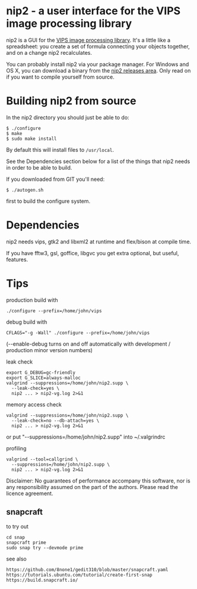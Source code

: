 # nip2 - a user interface for the VIPS image processing library

nip2 is a GUI for the [VIPS image processing 
library](https://jcupitt.github.io/libvips). It's a little like a spreadsheet:
you create a set of formula connecting your objects together, and on a change
nip2 recalculates.

You can probably install nip2 via your package manager. For
Windows and OS X, you can download a binary from the [nip2 releases
area](https://github.com/jcupitt/nip2/releases). Only read on if you want to
compile yourself from source.

# Building nip2 from source

In the nip2 directory you should just be able to do:

	$ ./configure
	$ make
	$ sudo make install

By default this will install files to `/usr/local`.

See the Dependencies section below for a list of the things that
nip2 needs in order to be able to build.

If you downloaded from GIT you'll need:

	$ ./autogen.sh

first to build the configure system. 

# Dependencies

nip2 needs vips, gtk2 and libxml2 at runtime and flex/bison at compile time.

If you have fftw3, gsl, goffice, libgvc you get extra optional, but useful,
features. 

# Tips 

production build with

	./configure --prefix=/home/john/vips 

debug build with

	CFLAGS="-g -Wall" ./configure --prefix=/home/john/vips 

(--enable-debug turns on and off automatically with development / production
minor version numbers)

leak check

	export G_DEBUG=gc-friendly 
	export G_SLICE=always-malloc 
	valgrind --suppressions=/home/john/nip2.supp \
	  --leak-check=yes \
	  nip2 ... > nip2-vg.log 2>&1

memory access check

	valgrind --suppressions=/home/john/nip2.supp \
	  --leak-check=no --db-attach=yes \
	  nip2 ... > nip2-vg.log 2>&1

or put "--suppressions=/home/john/nip2.supp" into ~/.valgrindrc 

profiling

	valgrind --tool=callgrind \
	  --suppressions=/home/john/nip2.supp \
	  nip2 ... > nip2-vg.log 2>&1

Disclaimer: No guarantees of performance accompany this software, nor is any
responsibility assumed on the part of the authors. Please read the licence
agreement.

## snapcraft

to try out

	cd snap
	snapcraft prime
	sudo snap try --devmode prime

see also

	https://github.com/8none1/gedit310/blob/master/snapcraft.yaml
	https://tutorials.ubuntu.com/tutorial/create-first-snap
	https://build.snapcraft.io/
